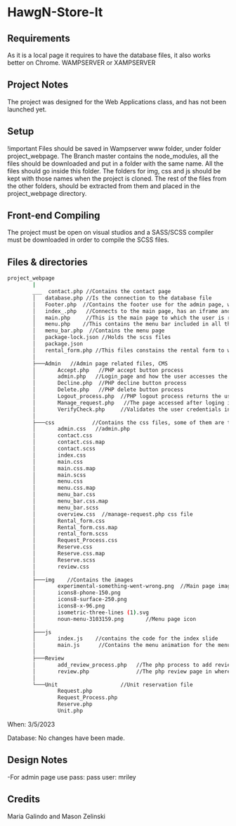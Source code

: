 # HawgN-Store-It
## Requirements
As it is a local page it requires to have the database files, it also works better on Chrome.
WAMPSERVER or XAMPSERVER

## Project Notes
The project was designed for the Web Applications class, and has not been launched yet.

## Setup
!important
Files should be saved in Wampserver www folder, under folder project_webpage.
The Branch master contains the node_modules, all the files should be downloaded and put in a folder with the same name.
All the files should go inside this folder.
The folders for img, css and js should be kept with those names when the project is cloned.
The rest of the files from the other folders, should be extracted from them and placed in the project_webpage directory.

## Front-end Compiling
The project must be open on visual studios and a SASS/SCSS compiler must be downloaded in order to compile the SCSS files.

## Files & directories
```bash 
project_webpage   
        |   
        ___  contact.php //Contains the contact page    
        │   database.php //Is the connection to the database file   
        │   Footer.php  //Contains the footer use for the admin page, with the users information   
        │   index_.php   //Connects to the main page, has an iframe and is mostly css   
        │   main.php     //This is the main page to which the user is redirected from index_.php   
        │   menu.php    //This contains the menu bar included in all the user page pages   
        │   menu_bar.php  //Contains the menu page      
        │   package-lock.json //Holds the scss files    
        │   package.json        
        │   rental_form.php //This files constains the rental form to which the user is redirected after hitting the reserve button.    
        │      
        ├───Admin   //Admin page related files, CMS             
        │       Accept.php   //PHP accept button process              
        │       admin.php   //Login_page and how the user accesses the CMS          
        │       Decline.php  //PHP decline button process          
        │       Delete.php   //PHP delete button process         
        │       Logout_process.php  //PHP logout process returns the user to the admin.php           
        │       Manage_request.php   //The page accessed after loging in             
        │       VerifyCheck.php     //Validates the user credentials in order to access the page              
        │
        ├───css            //Contains the css files, some of them are the css maps of the scss  
        │       admin.css   //admin.php         
        │       contact.css          
        │       contact.css.map         
        │       contact.scss      
        │       index.css            
        │       main.css                
        │       main.css.map       
        │       main.scss             
        │       menu.css              
        │       menu.css.map    
        │       menu_bar.css    
        │       menu_bar.css.map        
        │       menu_bar.scss   
        │       overview.css  //manage-request.php css file     
        │       Rental_form.css         
        │       Rental_form.css.map     
        │       rental_form.scss        
        │       Request_Process.css     
        │       Reserve.css        
        │       Reserve.css.map         
        │       Reserve.scss    
        │       review.css      
        │
        ├───img    //Contains the images        
        │       experimental-something-went-wrong.png  //Main page image        
        │       icons8-phone-150.png      
        │       icons8-surface-250.png          
        │       icons8-x-96.png         
        │       isometric-three-lines (1).svg   
        │       noun-menu-3103159.png       //Menu page icon    
        │
        ├───js              
        │       index.js    //contains the code for the index slide     
        │       main.js      //Contains the menu animation for the menu icons, and the change    
        │
        ├───Review
        │       add_review_process.php   //The php process to add reviews to the database              
        │       review.php               //The php review page in where the reviews are displayed       
        │
        └───Unit                    //Unit reservation file     
                Request.php             
                Request_Process.php     
                Reserve.php     
                Unit.php        

```

When:  3/5/2023

Database: No changes have been made.

## Design Notes
-For admin page use 
pass: pass
user: mriley

## Credits
Maria Galindo and Mason Zelinski
